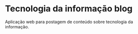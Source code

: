 # Tecnologia da informação blog
Aplicação web para postagem de conteúdo sobre tecnologia da informação.
